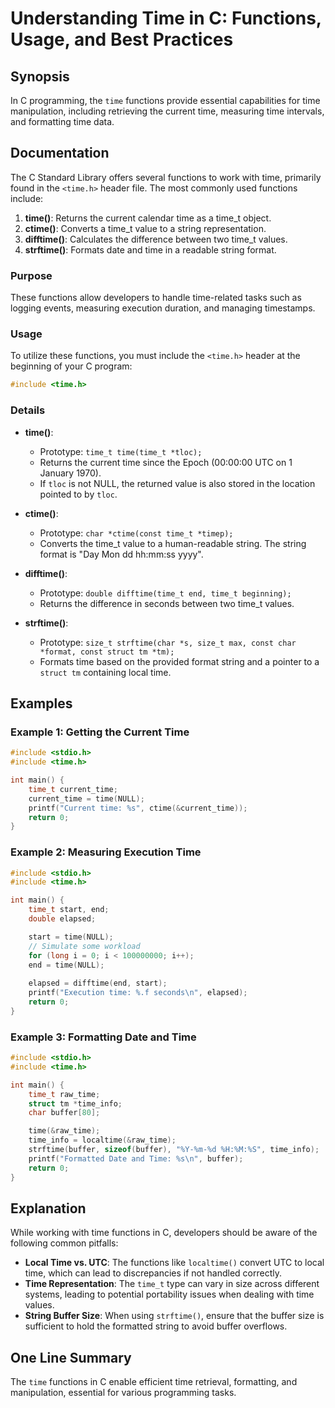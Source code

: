 <!--
Meta Description: # Understanding Time in C: Functions, Usage, and Best Practices ## Synopsis In C programming, the `time` functions provide essential capabilities for ...
Meta Keywords: time, time_t, functions, include, string
-->

# Understanding Time in C: Functions, Usage, and Best Practices

## Synopsis
In C programming, the `time` functions provide essential capabilities for time manipulation, including retrieving the current time, measuring time intervals, and formatting time data.

## Documentation
The C Standard Library offers several functions to work with time, primarily found in the `<time.h>` header file. The most commonly used functions include:

1. **time()**: Returns the current calendar time as a time_t object.
2. **ctime()**: Converts a time_t value to a string representation.
3. **difftime()**: Calculates the difference between two time_t values.
4. **strftime()**: Formats date and time in a readable string format.

### Purpose
These functions allow developers to handle time-related tasks such as logging events, measuring execution duration, and managing timestamps.

### Usage
To utilize these functions, you must include the `<time.h>` header at the beginning of your C program:

```c
#include <time.h>
```

### Details
- **time()**: 
   - Prototype: `time_t time(time_t *tloc);`
   - Returns the current time since the Epoch (00:00:00 UTC on 1 January 1970).
   - If `tloc` is not NULL, the returned value is also stored in the location pointed to by `tloc`.

- **ctime()**:
   - Prototype: `char *ctime(const time_t *timep);`
   - Converts the time_t value to a human-readable string. The string format is "Day Mon dd hh:mm:ss yyyy".

- **difftime()**:
   - Prototype: `double difftime(time_t end, time_t beginning);`
   - Returns the difference in seconds between two time_t values.

- **strftime()**:
   - Prototype: `size_t strftime(char *s, size_t max, const char *format, const struct tm *tm);`
   - Formats time based on the provided format string and a pointer to a `struct tm` containing local time.

## Examples

### Example 1: Getting the Current Time
```c
#include <stdio.h>
#include <time.h>

int main() {
    time_t current_time;
    current_time = time(NULL);
    printf("Current time: %s", ctime(&current_time));
    return 0;
}
```

### Example 2: Measuring Execution Time
```c
#include <stdio.h>
#include <time.h>

int main() {
    time_t start, end;
    double elapsed;

    start = time(NULL);
    // Simulate some workload
    for (long i = 0; i < 100000000; i++);
    end = time(NULL);
    
    elapsed = difftime(end, start);
    printf("Execution time: %.f seconds\n", elapsed);
    return 0;
}
```

### Example 3: Formatting Date and Time
```c
#include <stdio.h>
#include <time.h>

int main() {
    time_t raw_time;
    struct tm *time_info;
    char buffer[80];

    time(&raw_time);
    time_info = localtime(&raw_time);
    strftime(buffer, sizeof(buffer), "%Y-%m-%d %H:%M:%S", time_info);
    printf("Formatted Date and Time: %s\n", buffer);
    return 0;
}
```

## Explanation
While working with time functions in C, developers should be aware of the following common pitfalls:

- **Local Time vs. UTC**: The functions like `localtime()` convert UTC to local time, which can lead to discrepancies if not handled correctly.
- **Time Representation**: The `time_t` type can vary in size across different systems, leading to potential portability issues when dealing with time values.
- **String Buffer Size**: When using `strftime()`, ensure that the buffer size is sufficient to hold the formatted string to avoid buffer overflows.

## One Line Summary
The `time` functions in C enable efficient time retrieval, formatting, and manipulation, essential for various programming tasks.